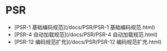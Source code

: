 # PSR

* [PSR-1 基础编码规范](/docs/PSR/PSR-1 基础编码规范.html)
* [PSR-4 自动加载规范](/docs/PSR/PSR-4 自动加载规范.html)
* [PSR-12 编码规范扩充](/docs/PSR/PSR-12 编码规范扩充.html)